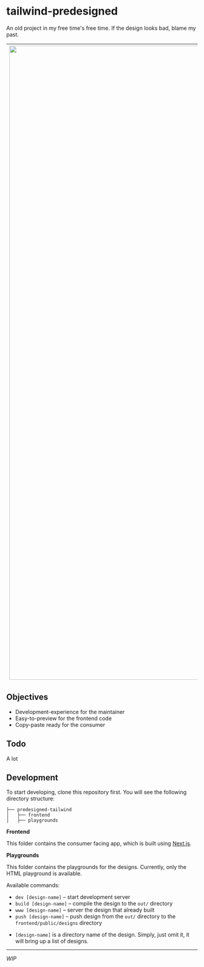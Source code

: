 # tailwind-predesigned

An old project in my free time's free time. If the design looks bad, blame my past.

|<img width="1668" alt="image" src="https://user-images.githubusercontent.com/14899175/193224929-bd860443-ff83-419e-897a-6069937ae7ef.png"> |
|---|

## Objectives
- Development-experience for the maintainer
- Easy-to-preview for the frontend code
- Copy-paste ready for the consumer

## Todo
A lot

## Development

To start developing, clone this repository first. You will see the following directory structure:

```
├── predesigned-tailwind
│   ├── frontend
│   ├── playgrounds
```

**Frontend**

This folder contains the consumer facing app, which is built using [Next.js](https://nextjs.org/).

**Playgrounds**

This folder contains the playgrounds for the designs. Currently, only the HTML playground is available.

Available commands:
- `dev [design-name]` – start development server
- `build [design-name]` – compile the design to the `out/` directory
- `www [design-name]` – server the design that already built
- `push [design-name]` – push design from the `out/` directory to the `frontend/public/designs` directory

* `[design-name]` is a directory name of the design. Simply, just omit it, it will bring up a list of designs.

---

*WIP*
